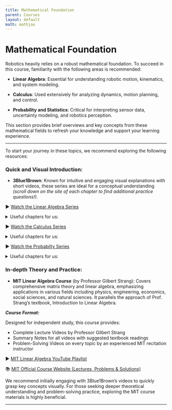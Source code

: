 ```yaml
---
title: Mathematical Foundation
parent: Courses
layout: default
math: mathjax
---
```


# Mathematical Foundation

Robotics heavily relies on a robust mathematical foundation. To succeed in this course, familiarity with the following areas is recommended:

- **Linear Algebra**: Essential for understanding robotic motion, kinematics, and system modeling.

- **Calculus**: Used extensively for analyzing dynamics, motion planning, and control.

- **Probability and Statistics**: Critical for interpreting sensor data, uncertainty modeling, and robotics perception.

This section provides brief overviews and key concepts from these mathematical fields to refresh your knowledge and support your learning experience.


---
To start your journey in these topics, we recommend exploring the following resources:

### Quick and Visual Introduction:

- **3Blue1Brown**: Known for intuitive and engaging visual explanations with short videos, these series are ideal for a conceptual understanding *(scroll down on the site of each chapter to find additional practice questions!)*.

▶️ [Watch the Linear Algebra Series](https://www.3blue1brown.com/topics/linear-algebra) 

<details markdown="1">
  <summary>Useful chapters for us:</summary>
1. *Vectors, Chapter 1*
2. *Linear combinations, span, and basis vectors, Chapter 2*
3. *Linear transformations and matrices, Chapter 3*
4. *Matrix multiplication as composition, Chapter 4*
5. *Three-dimensional linear transformations, Chapter 5*
6. *Dot products and duality, Chapter 9*
7. *Cross products, Chapter 10*
</details>

▶️ [Watch the Calculus Series](https://www.3blue1brown.com/topics/calculus) 

<details markdown="1">
  <summary>Useful chapters for us:</summary>
1. *The essence of calculus*
2. *The paradox of the derivative, Chapter 2*
3. *Integration and the fundamental theorem of calculus, Chapter 8*
4. *Higher order derivatives, Chapter 10*
</details>


▶️ [Watch the Probabilty Series](https://www.3blue1brown.com/topics/probability) 

<details markdown="1">
  <summary>Useful chapters for us:</summary>

</details>



### In-depth Theory and Practice:

- **MIT Linear Algebra Course** (by Professor Gilbert Strang): Covers comprehensive matrix theory and linear algebra, emphasizing applications in various fields including physics, engineering, economics, social sciences, and natural sciences. It parallels the approach of Prof. Strang’s textbook, Introduction to Linear Algebra.

***Course Format:***

Designed for independent study, this course provides:
- Complete Lecture Videos by Professor Gilbert Strang
- Summary Notes for all videos with suggested textbook readings
- Problem-Solving Videos on every topic by an experienced MIT recitation instructor

▶️ [MIT Linear Algebra YouTube Playlist](https://www.youtube.com/playlist?list=PL221E2BBF13BECF6C)

📚 [MIT Official Course Website (Lectures, Problems & Solutions)](https://ocw.mit.edu/courses/18-06sc-linear-algebra-fall-2011/)

We recommend initially engaging with 3Blue1Brown’s videos to quickly grasp key concepts visually. For those seeking deeper theoretical understanding and problem-solving practice, exploring the MIT course materials is highly beneficial.


---
